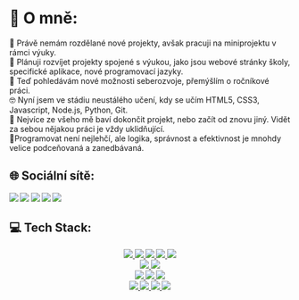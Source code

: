 # 🧐 O mně:
📂 Právě nemám rozdělané nové projekty, avšak pracuji na miniprojektu v rámci výuky.<br>
📑 Plánuji rozvíjet projekty spojené s výukou, jako jsou webové stránky školy, specifické aplikace, nové programovací jazyky.<br>
📝 Teď pohledávám nové možnosti seberozvoje, přemýšlím o ročníkové práci.<br>
🤓 Nyní jsem ve stádiu neustálého učení, kdy se učím HTML5, CSS3, Javascript, Node.js, Python, Git.<br>
💯 Nejvíce ze všeho mě baví dokončit projekt, nebo začít od znovu jiný. Vidět za sebou nějakou práci je vždy uklidňující.<br>
🦾Programovat není nejlehčí, ale logika, správnost a efektivnost je mnohdy velice podceňovaná a zanedbávaná.

## 🌐 Sociální sítě:
<p target="blank"><b>
  <a href="https://instagram.com/jkorcek_scrt"><img src="https://img.shields.io/badge/Instagram-%23E4405F.svg?logo=Instagram&logoColor=white"></a>
  <a href="www.linkedin.com/in/jan-korček-681b37286"><img src="https://img.shields.io/badge/LinkedIn-%230077B5.svg?logo=linkedin&logoColor=white"></a>
  <a href="https://stackoverflow.com/users/23172745"><img src="https://img.shields.io/badge/-Stackoverflow-FE7A16?logo=stack-overflow&logoColor=white"></a>
  <a href="https://twitch.tv/korcekj"><img src="https://img.shields.io/badge/Twitch-%239146FF.svg?logo=Twitch&logoColor=white"></a> 
  <a href="https://x.com/korcekj"><img src="https://img.shields.io/badge/X-black.svg?logo=X&logoColor=white"></a> 
</b></p>

## 💻 Tech Stack:
<p align="center"><b><a href="#">
  <img src="https://img.shields.io/badge/html5-%23E34F26.svg?style=for-the-badge&logo=html5&logoColor=white">
  <img src="https://img.shields.io/badge/css3-%231572B6.svg?style=for-the-badge&logo=css3&logoColor=white">
  <img src="https://img.shields.io/badge/markdown-%23000000.svg?style=for-the-badge&logo=markdown&logoColor=white">
  <img src="https://img.shields.io/badge/sqlite-%2307405e.svg?style=for-the-badge&logo=sqlite&logoColor=white">
  <img src="https://img.shields.io/badge/python-3670A0?style=for-the-badge&logo=python&logoColor=ffdd54"><br>
  <img src="https://img.shields.io/badge/PowerShell-%235391FE.svg?style=for-the-badge&logo=powershell&logoColor=white">
  <img src="https://img.shields.io/badge/Windows%20Terminal-%234D4D4D.svg?style=for-the-badge&logo=windows-terminal&logoColor=white"><br>
  <img src="https://img.shields.io/badge/javascript-%23323330.svg?style=for-the-badge&logo=javascript&logoColor=%23F7DF1E">
  <img src="https://img.shields.io/badge/node.js-6DA55F?style=for-the-badge&logo=node.js&logoColor=white">
  <img src="https://img.shields.io/badge/NODEMON-%23323330.svg?style=for-the-badge&logo=nodemon&logoColor=%BBDEAD"><br>
  <img src="https://img.shields.io/badge/glitch-%233333FF.svg?style=for-the-badge&logo=glitch&logoColor=white">
  <img src="https://img.shields.io/badge/Adobe%20Acrobat%20Reader-EC1C24.svg?style=for-the-badge&logo=Adobe%20Acrobat%20Reader&logoColor=white">
  <img src="https://img.shields.io/badge/Notion-%23000000.svg?style=for-the-badge&logo=notion&logoColor=white">
  <img src="https://img.shields.io/badge/tor-%237E4798.svg?style=for-the-badge&logo=tor-project&logoColor=white"><br>
</a></b></p>
<!--
## 📊 GitHub statistiky:
<p align="center">
<img src="https://github-readme-stats.vercel.app/api?username=jkorcek1&theme=dark&hide_border=false&include_all_commits=true&count_private=true"><br/>
<img src="https://github-readme-streak-stats.herokuapp.com/?user=jkorcek1&theme=dark&hide_border=false"><br/>
<img src="https://github-readme-stats.vercel.app/api/top-langs/?username=jkorcek1&theme=dark&hide_border=false&include_all_commits=true&count_private=true&layout=compact"><br>
</p>-->
